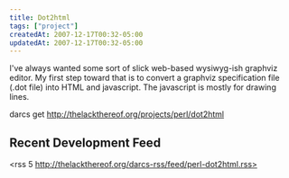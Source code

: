 ```yaml
---
title: Dot2html
tags: ["project"]
createdAt: 2007-12-17T00:32-05:00
updatedAt: 2007-12-17T00:32-05:00
---
```


I've always wanted some sort of slick web-based wysiwyg-ish graphviz editor. My first step toward that is to convert a graphviz specification file (.dot file) into HTML and javascript. The javascript is mostly for drawing lines.

  darcs get http://thelackthereof.org/projects/perl/dot2html

## Recent Development Feed
<rss 5 http://thelackthereof.org/darcs-rss/feed/perl-dot2html.rss>

